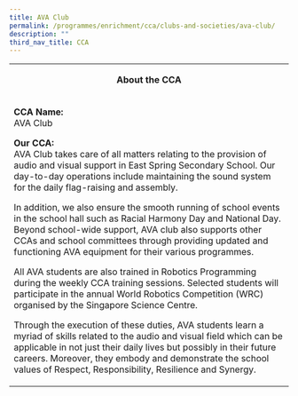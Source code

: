 ```yaml
---
title: AVA Club
permalink: /programmes/enrichment/cca/clubs-and-societies/ava-club/
description: ""
third_nav_title: CCA
---
```

<table>
<tbody>
<tr>
<td width="590">
<p style="text-align: center;"><strong>About the CCA</strong></p>
</td>
</tr>
<tr>
<td width="590">
<p><strong>CCA Name:<br></strong>AVA Club</p>
<p><strong>Our CCA:<br></strong>AVA Club takes care of all matters relating to the provision of audio and visual support in East Spring Secondary School. Our day-to-day operations include maintaining the sound system for the daily flag-raising and assembly.</p>
<p>In addition, we also ensure the smooth running of school events in the school hall such as Racial Harmony Day and National Day. Beyond school-wide support, AVA club also supports other CCAs and school committees through providing updated and functioning AVA equipment for their various programmes.</p>
<p>All AVA students are also trained in Robotics Programming during the weekly CCA training sessions. Selected students will participate in the annual World Robotics Competition (WRC) organised by the Singapore Science Centre.</p>
<p>Through the execution of these duties, AVA students learn a myriad of skills related to the audio and visual field which can be applicable in not just their daily lives but possibly in their future careers. Moreover, they embody and demonstrate the school values of Respect, Responsibility, Resilience and Synergy.&nbsp;</p>
</td>
</tr>
</tbody>
</table>